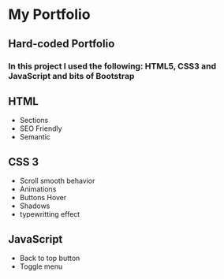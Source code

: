 # My Portfolio
## Hard-coded Portfolio
### In this project I used the following: HTML5, CSS3 and JavaScript and bits of Bootstrap
## HTML
 * Sections
 * SEO Friendly
 * Semantic
## CSS 3
 * Scroll smooth behavior
 * Animations
 * Buttons Hover
 * Shadows
 * typewritting effect
## JavaScript
 * Back to top button
 * Toggle menu
